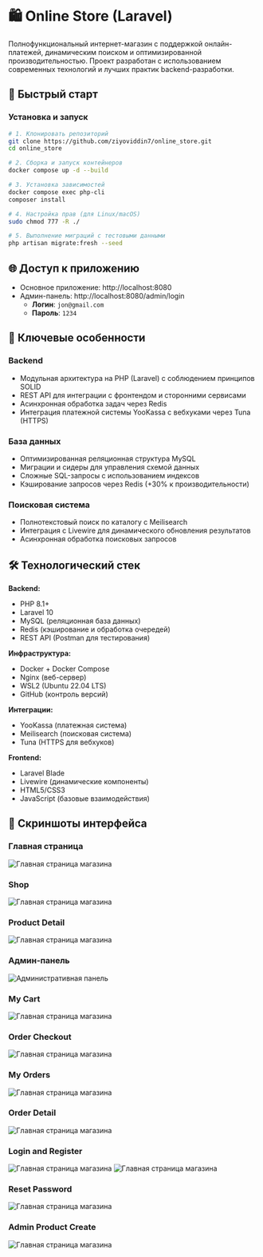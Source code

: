 # 🛍️ Online Store (Laravel)

Полнофункциональный интернет-магазин с поддержкой онлайн-платежей, динамическим поиском и оптимизированной производительностью. Проект разработан с использованием современных технологий и лучших практик backend-разработки.

## 🚀 Быстрый старт

### Установка и запуск

```bash
# 1. Клонировать репозиторий
git clone https://github.com/ziyoviddin7/online_store.git
cd online_store

# 2. Сборка и запуск контейнеров
docker compose up -d --build

# 3. Установка зависимостей
docker compose exec php-cli
composer install

# 4. Настройка прав (для Linux/macOS)
sudo chmod 777 -R ./

# 5. Выполнение миграций с тестовыми данными
php artisan migrate:fresh --seed
```

## 🌐 Доступ к приложению
- Основное приложение: http://localhost:8080
- Админ-панель: http://localhost:8080/admin/login
  - **Логин**: `jon@gmail.com`
  - **Пароль**: `1234`

## 🚀 Ключевые особенности

### Backend
- Модульная архитектура на PHP (Laravel) с соблюдением принципов SOLID
- REST API для интеграции с фронтендом и сторонними сервисами
- Асинхронная обработка задач через Redis
- Интеграция платежной системы YooKassa с вебхуками через Tuna (HTTPS)

### База данных
- Оптимизированная реляционная структура MySQL
- Миграции и сидеры для управления схемой данных
- Сложные SQL-запросы с использованием индексов
- Кэширование запросов через Redis (+30% к производительности)

### Поисковая система
- Полнотекстовый поиск по каталогу с Meilisearch
- Интеграция с Livewire для динамического обновления результатов
- Асинхронная обработка поисковых запросов

## 🛠 Технологический стек

**Backend:**
- PHP 8.1+
- Laravel 10
- MySQL (реляционная база данных)
- Redis (кэширование и обработка очередей)
- REST API (Postman для тестирования)

**Инфраструктура:**
- Docker + Docker Compose
- Nginx (веб-сервер)
- WSL2 (Ubuntu 22.04 LTS)
- GitHub (контроль версий)

**Интеграции:**
- YooKassa (платежная система)
- Meilisearch (поисковая система)
- Tuna (HTTPS для вебхуков)

**Frontend:**
- Laravel Blade
- Livewire (динамические компоненты)
- HTML5/CSS3
- JavaScript (базовые взаимодействия)

## 📸 Скриншоты интерфейса

### Главная страница
![Главная страница магазина](screenshots/HOME.png)

### Shop
![Главная страница магазина](screenshots/shop.png)

### Product Detail
![Главная страница магазина](screenshots/product_detail.png)

### Админ-панель
![Административная панель](screenshots/admin_products.png)

### My Cart
![Главная страница магазина](screenshots/my_cart.png)

### Order Checkout
![Главная страница магазина](screenshots/order_checkout.png)

### My Orders
![Главная страница магазина](screenshots/my_order_list.png)

### Order Detail
![Главная страница магазина](screenshots/my_order_details.png)

### Login and Register
![Главная страница магазина](screenshots/127.0.0.1_8080_login.png)
![Главная страница магазина](screenshots/127.0.0.1_8080_register.png)

### Reset Password
![Главная страница магазина](screenshots/127.0.0.1_8080_reset-password.png)

### Admin Product Create
![Главная страница магазина](screenshots/127.0.0.1_8080_admin_product_create.png)
